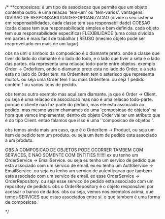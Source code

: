 /*
**composicao:
é um tipo de associacao que permite que um objeto contenha outro.
é uma relacao 'tem-um' ou 'tem-varios'.
vantagens:
DIVISAO DE RESPONSABILIDADES-ORGANIZACAO (divide o seu sistema em responsabilidades, cada classe tem sua responsabilidade)
COESAO (cada classe tem sua responsabilidade simples e bem definida. cada objeto tem sua responsabilidade específica)
FLEXIBILIDADE (uma coisa dividida em partes é mais facil de trabalhar )
REUSO (mesmo objeto pode ser reaproveitado em mais de um lugar)

obs na uml o simbolo da composicao é o diamante preto. onde a classe que tiver do lado do diamante é o lado do todo, e o lado
que tiver a seta é o lado das partes. ela representa uma relacao todo-parte entre objetos. exemplo Order -> OrderItem, onde o diamante
preto esta no lado do Order, e a seta esta no lado do OrderItem.  na OrdemItem tem o asterisco que representa muitos. ou seja uma Order
tem 1 ou mais OrderItem. ou seja 1 pedido contem 1 ou varios itens de pedido.

obs temos outro exemplo mas aqui sem diamante. ja que é Order -> Client. ou seja é uma relacao de associacao mas 
nao é uma relacao todo-parte. porque o cliente nao faz parte do pedido, mas ele esta associado ao pedido.
mas mesmo assim chamamos de uma 'composicao de objetos' na hora que vamos implementar, 
dentro do objeto Order vai ter um atributo que é do tipo Client. entao falamos que isso é uma ''composicao de objetos''.

obs temos ainda mais um caso, que é o OrderItem -> Product, ou seja um item de pedido tem um produto. ou seja um item de pedido
esta associado a um produto. 

OBS A COMPOSICAO DE OBJETOS PODE OCORRER TAMBEM COM SERVICES, E NAO SOMENTE COM ENTITIES !!!!!!!
ex eu tenho um OrderService -> EmailService. ou seja eu tenho um servico de pedido que esta associado com um servico de email.
ex eu tenho um AuthService -> EmailService. ou seja eu tenho um servico de autenticacao que tambem esta associado com um
servico de email.
ex esse OrderService -> OrderRepository. ou seja esse servico de pedido esta associado com um repository de pedidos. 
obs o OrderRepository é o objeto responsável por acessar o banco de dados.
obs ou seja, vemos nos exemplos acima, que temos SERVICES que estao associados entre si. o que tambem é uma forma de composicao.

*/